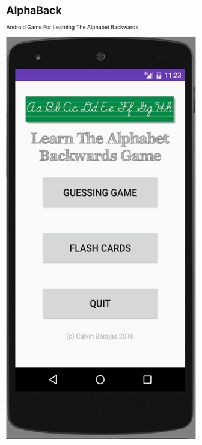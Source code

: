 # AlphaBack
Android Game For Learning The Alphabet Backwards
<br />
<br />
<img src="https://github.com/CalvinBarajas/AlphaBack/blob/master/_PROJECT_FILES/screen_shots/01.home.png" width="539" height="1070" />
